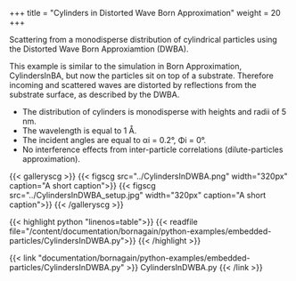 +++
title = "Cylinders in Distorted Wave Born Approximation"
weight = 20
+++

Scattering from a monodisperse distribution of cylindrical particles using the Distorted Wave Born Approxiamtion (DWBA).

This example is similar to the simulation in Born Approximation, CylindersInBA, but now the particles sit on top of a substrate. Therefore incoming and scattered waves are distorted by reflections from the substrate surface, as described by the DWBA.

* The distribution of cylinders is monodisperse with heights and radii of 5 nm.
* The wavelength is equal to 1 Å.
* The incident angles are equal to αi = 0.2°, Φi = 0°.
* No interference effects from inter-particle correlations (dilute-particles approximation).

{{< galleryscg >}}
{{< figscg src="../CylindersInDWBA.png" width="320px" caption="A short caption">}}
{{< figscg src="../CylindersInDWBA_setup.jpg" width="320px" caption="A short caption">}}
{{< /galleryscg >}}


{{< highlight python "linenos=table">}}
{{< readfile file="/content/documentation/bornagain/python-examples/embedded-particles/CylindersInDWBA.py">}}
{{< /highlight >}}

{{< link "documentation/bornagain/python-examples/embedded-particles/CylindersInDWBA.py" >}}
CylindersInDWBA.py
{{< /link >}}

